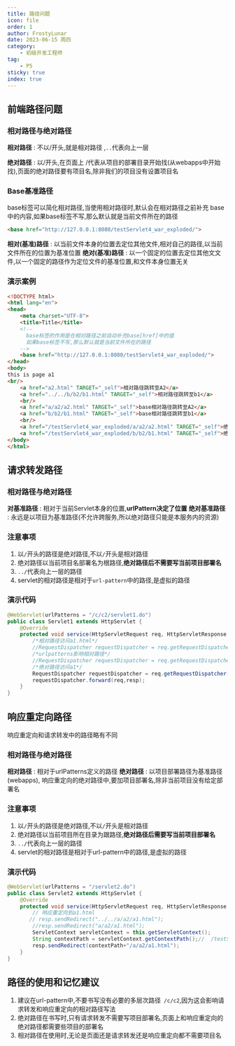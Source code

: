 ```yaml
---
title: 路径问题
icon: file
order: 1
author: FrostyLunar
date: 2023-06-15 周四
category:
	- 初级开发工程师
tag:
	- P5
sticky: true
index: true
---
```



## 前端路径问题

### 相对路径与绝对路径

**相对路径** : 不以/开头,就是相对路径 ,`..`代表向上一层

**绝对路径** : 以/开头,在页面上 /代表从项目的部署目录开始找(从webapps中开始找),页面的绝对路径要有项目名,除非我们的项目没有设置项目名

### Base基准路径

base标签可以简化相对路径,当使用相对路径时,默认会在相对路径之前补充 base中的内容,如果base标签不写,那么默认就是当前文件所在的路径

```html
<base href="http://127.0.0.1:8080/testServlet4_war_exploded/">
```

**相对(基准)路径** : 以当前文件本身的位置去定位其他文件,相对自己的路径,以当前文件所在的位置为基准位置
**绝对(基准)路径** : 以一个固定的位置去定位其他文文件,以一个固定的路径作为定位文件的基准位置,和文件本身位置无关

### 演示案例

```html
<!DOCTYPE html>
<html lang="en">
<head>
    <meta charset="UTF-8">
    <title>Title</title>
    <!--
      base标签的作用是在相对路径之前自动补充base[href]中的值
      如果base标签不写,那么默认就是当前文件所在的路径
    -->
    <base href="http://127.0.0.1:8080/testServlet4_war_exploded/">
</head>
<body>
this is page a1
<br/>
    <a href="a2.html" TARGET="_self">相对路径跳转至A2</a>
    <a href="../../b/b2/b1.html" TARGET="_self">相对路径跳转至b1</a>
    <br/>
    <a href="a/a2/a2.html" TARGET="_self">base相对路径跳转至A2</a>
    <a href="b/b2/b1.html" TARGET="_self">base相对路径跳转至b1</a>
    <br/>
    <a href="/testServlet4_war_exploded/a/a2/a2.html" TARGET="_self">绝对路径跳转至A2</a>
    <a href="/testServlet4_war_exploded/b/b2/b1.html" TARGET="_self">绝对路径跳转至b1</a>
</body>
</html>
```

## 请求转发路径

### 相对路径与绝对路径

**对基准路径** : 相对于当前Servlet本身的位置,**urlPattern决定了位置**
**绝对基准路径** : 永远是以项目为基准路径(不允许跨服务,所以绝对路径只能是本服务内的资源)

### 注意事项

1.  以`/`开头的路径是绝对路径,不以`/`开头是相对路径
2.  绝对路径以当前项目名部署名为根路径,**绝对路径后不需要写当前项目部署名**
3.  `../`代表向上一层的路径
4.  servlet的相对路径是相对于`url-pattern`中的路径,是虚拟的路径

### 演示代码

```java
@WebServlet(urlPatterns = "/c/c2/servlet1.do")
public class Servlet1 extends HttpServlet {
    @Override
    protected void service(HttpServletRequest req, HttpServletResponse resp) throws ServletException, IOException {
        /*相对路径访问a1.html*/
        //RequestDispatcher requestDispatcher = req.getRequestDispatcher("a/a2/a1.html");
        /*urlpatterns影响相对路径*/
        //RequestDispatcher requestDispatcher = req.getRequestDispatcher("../../a/a2/a1.html");
        /*绝对路径访问a1*/
        RequestDispatcher requestDispatcher = req.getRequestDispatcher("/a/a2/a1.html");
        requestDispatcher.forward(req,resp);
    }
}
```

## 响应重定向路径

响应重定向和请求转发中的路径略有不同

### 相对路径与绝对路径

**相对路径** : 相对于urlPatterns定义的路径
**绝对路径** : 以项目部署路径为基准路径 (webapps), 响应重定向的绝对路径中,要加项目部署名,除非当前项目没有给定部署名

### 注意事项

1.  以`/`开头的路径是绝对路径,不以`/`开头是相对路径
2.  绝对路径以当前项目所在目录为跟路径,**绝对路径后需要写当前项目部署名**
3.  `../`代表向上一层的路径
4.  servlet的相对路径是相对于url-pattern中的路径,是虚拟的路径

### 演示代码

```java
@WebServlet(urlPatterns = "/servlet2.do")
public class Servlet2 extends HttpServlet {
    @Override
    protected void service(HttpServletRequest req, HttpServletResponse resp) throws ServletException, IOException {
        // 响应重定向到a1.html
       // resp.sendRedirect("../../a/a2/a1.html");
        //resp.sendRedirect("a/a2/a1.html");
        ServletContext servletContext = this.getServletContext();
        String contextPath = servletContext.getContextPath();//  /testServlet4_war_exploded
        resp.sendRedirect(contextPath+"/a/a2/a1.html");
    }
}
```

## 路径的使用和记忆建议

1.  建议在url-pattern中,不要书写没有必要的多层次路径` /c/c2`,因为这会影响请求转发和响应重定向的相对路径写法
2.  绝对路径在书写时,只有请求转发不需要写项目部署名,页面上和响应重定向的绝对路径都需要些项目的部署名​
3.  相对路径在使用时,无论是页面还是请求转发还是响应重定向都不需要项目名
